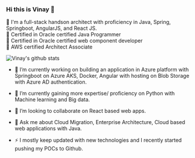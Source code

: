 ### Hi this is Vinay 👋 </br>

🌟 I'm a full-stack handson architect with proficiency in Java, Spring, Springboot, AngularJS, and React JS.</br>
🌟 Certified in Oracle certified Java Programmer</br>
🌟 Certified in Oracle certified web component developer</br>
🌟 AWS certified Architect Associate</br>

![Vinay's github stats](https://github-readme-stats.vercel.app/api?username=vinayvinayu&show_icons=true&count_private=true&theme=buefy)


- 🔭 I’m currently working on building an application in Azure platform with Springboot on Azure AKS, Docker, Angular with hosting on Blob Storage with Azure AD authentication.
- 🌱 I’m currently gaining more expertise/ proficiency on Python with Machine learning and Big data.
- 👯 I’m looking to collaborate on React based web apps.
- 💬 Ask me about Cloud Migration, Enterprise Architecture, Cloud based web applications with Java.

- ⚡ I mostly keep updated with new technologies and I recently started pushing my POCs to Github.
